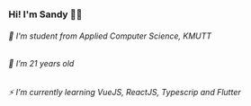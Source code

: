 ### Hi! I'm Sandy  👋🦋 

###### 🔭 I'm student from Applied Computer Science, KMUTT
###### 🌱 I’m 21 years old
###### ⚡ I’m currently learning VueJS, ReactJS, Typescrip and Flutter
###### 

<!--
**dnazzx/dnazzx** is a ✨ _special_ ✨ repository because its `README.md` (this file) appears on your GitHub profile.

Here are some ideas to get you started:

- 🔭 I’m currently working on ...
- 🌱 I’m currently learning ...
- 👯 I’m looking to collaborate on ...
- 🤔 I’m looking for help with ...
- 💬 Ask me about ...
- 📫 How to reach me: ...
- 😄 Pronouns: ...
- ⚡ Fun fact: ...
-->
